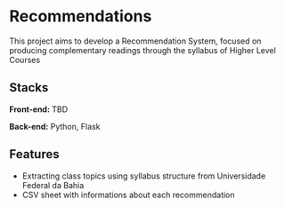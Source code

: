 # Recommendations

This project aims to develop a Recommendation System, focused on producing complementary readings through the syllabus of Higher Level Courses


## Stacks

**Front-end:** TBD

**Back-end:** Python, Flask


## Features

- Extracting class topics using syllabus structure from Universidade Federal da Bahia
- CSV sheet with informations about each recommendation
